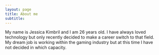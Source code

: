 ```yaml
---
layout: page
title: About me
subtitle: 
---
```


My name is Jessica Kimbril and I am 26 years old.
I have always loved technology but only recently decided to make a career switch to that field.
My dream job is working within the gaming industry but at this time I have not decided in which capacity.

